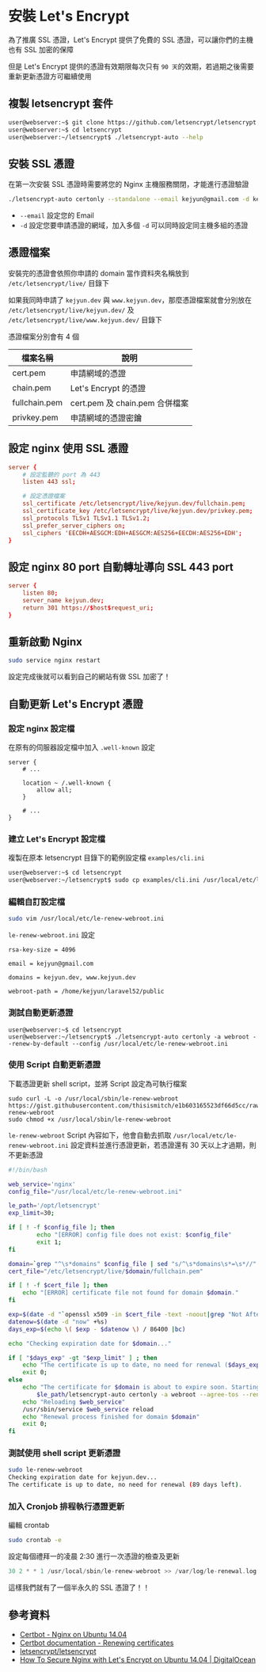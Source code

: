 # 安裝 Let's Encrypt

為了推廣 SSL 憑證，Let's Encrypt 提供了免費的 SSL 憑證，可以讓你們的主機也有 SSL 加密的保障

但是 Let's Encrypt 提供的憑證有效期限每次只有 `90 天`的效期，若過期之後需要重新更新憑證方可繼續使用

## 複製 letsencrypt 套件

```sh
user@webserver:~$ git clone https://github.com/letsencrypt/letsencrypt
user@webserver:~$ cd letsencrypt
user@webserver:~/letsencrypt$ ./letsencrypt-auto --help
```

## 安裝 SSL 憑證

在第一次安裝 SSL 憑證時需要將您的 Nginx 主機服務關閉，才能進行憑證驗證

```sh
./letsencrypt-auto certonly --standalone --email kejyun@gmail.com -d kejyun.dev -d www.kejyun.dev
```

* `--email` 設定您的 Email
* `-d` 設定您要申請憑證的網域，加入多個 `-d` 可以同時設定同主機多組的憑證


## 憑證檔案

安裝完的憑證會依照你申請的 domain 當作資料夾名稱放到 `/etc/letsencrypt/live/` 目錄下

如果我同時申請了 `kejyun.dev` 與 `www.kejyun.dev`，那麼憑證檔案就會分別放在 `/etc/letsencrypt/live/kejyun.dev/` 及 `/etc/letsencrypt/live/www.kejyun.dev/` 目錄下

憑證檔案分別會有 4 個

|  檔案名稱 |  說明 |
|---|---|
|  cert.pem | 申請網域的憑證  |
|  chain.pem |  Let's Encrypt 的憑證 |
|  fullchain.pem | cert.pem 及 chain.pem 合併檔案  |
|  privkey.pem |  申請網域的憑證密鑰 |


## 設定 nginx 使用 SSL 憑證

```conf
server {
    # 設定監聽的 port 為 443
    listen 443 ssl;

    # 設定憑證檔案
    ssl_certificate /etc/letsencrypt/live/kejyun.dev/fullchain.pem;
    ssl_certificate_key /etc/letsencrypt/live/kejyun.dev/privkey.pem;
    ssl_protocols TLSv1 TLSv1.1 TLSv1.2;
    ssl_prefer_server_ciphers on;
    ssl_ciphers 'EECDH+AESGCM:EDH+AESGCM:AES256+EECDH:AES256+EDH';
}
```

## 設定 nginx 80 port 自動轉址導向 SSL 443 port

```conf
server {
    listen 80;
    server_name kejyun.dev;
    return 301 https://$host$request_uri;
}
```

## 重新啟動 Nginx

```sh
sudo service nginx restart
```

設定完成後就可以看到自己的網站有做 SSL 加密了！

## 自動更新 Let's Encrypt 憑證

### 設定 nginx 設定檔

在原有的伺服器設定檔中加入 `.well-known` 設定

```
server {
    # ...

    location ~ /.well-known {
        allow all;
    }

    # ...
}
```

### 建立 Let's Encrypt 設定檔

複製在原本 letsencrypt 目錄下的範例設定檔 `examples/cli.ini`

```sh
user@webserver:~$ cd letsencrypt
user@webserver:~/letsencrypt$ sudo cp examples/cli.ini /usr/local/etc/le-renew-webroot.ini
```

### 編輯自訂設定檔

```sh
sudo vim /usr/local/etc/le-renew-webroot.ini
```

`le-renew-webroot.ini` 設定

```
rsa-key-size = 4096

email = kejyun@gmail.com

domains = kejyun.dev, www.kejyun.dev

webroot-path = /home/kejyun/laravel52/public
```

### 測試自動更新憑證

```
user@webserver:~$ cd letsencrypt
user@webserver:~/letsencrypt$ ./letsencrypt-auto certonly -a webroot --renew-by-default --config /usr/local/etc/le-renew-webroot.ini
```

### 使用 Script 自動更新憑證

下載憑證更新 shell script，並將 Script 設定為可執行檔案

```
sudo curl -L -o /usr/local/sbin/le-renew-webroot https://gist.githubusercontent.com/thisismitch/e1b603165523df66d5cc/raw/fbffbf358e96110d5566f13677d9bd5f4f65794c/le-renew-webroot
sudo chmod +x /usr/local/sbin/le-renew-webroot
```

`le-renew-webroot` Script 內容如下，他會自動去抓取 `/usr/local/etc/le-renew-webroot.ini` 設定資料並進行憑證更新，若憑證還有 30 天以上才過期，則不更新憑證

```sh
#!/bin/bash

web_service='nginx'
config_file="/usr/local/etc/le-renew-webroot.ini"

le_path='/opt/letsencrypt'
exp_limit=30;

if [ ! -f $config_file ]; then
        echo "[ERROR] config file does not exist: $config_file"
        exit 1;
fi

domain=`grep "^\s*domains" $config_file | sed "s/^\s*domains\s*=\s*//" | sed 's/(\s*)\|,.*$//'`
cert_file="/etc/letsencrypt/live/$domain/fullchain.pem"

if [ ! -f $cert_file ]; then
	echo "[ERROR] certificate file not found for domain $domain."
fi

exp=$(date -d "`openssl x509 -in $cert_file -text -noout|grep "Not After"|cut -c 25-`" +%s)
datenow=$(date -d "now" +%s)
days_exp=$(echo \( $exp - $datenow \) / 86400 |bc)

echo "Checking expiration date for $domain..."

if [ "$days_exp" -gt "$exp_limit" ] ; then
	echo "The certificate is up to date, no need for renewal ($days_exp days left)."
	exit 0;
else
	echo "The certificate for $domain is about to expire soon. Starting webroot renewal script..."
        $le_path/letsencrypt-auto certonly -a webroot --agree-tos --renew-by-default --config $config_file
	echo "Reloading $web_service"
	/usr/sbin/service $web_service reload
	echo "Renewal process finished for domain $domain"
	exit 0;
fi
```

### 測試使用 shell script 更新憑證

```sh
sudo le-renew-webroot
Checking expiration date for kejyun.dev...
The certificate is up to date, no need for renewal (89 days left).
```

### 加入 Cronjob 排程執行憑證更新

編輯 crontab

```sh
sudo crontab -e
```

設定每個禮拜一的凌晨 2:30 進行一次憑證的檢查及更新

```c
30 2 * * 1 /usr/local/sbin/le-renew-webroot >> /var/log/le-renewal.log
```

這樣我們就有了一個半永久的 SSL 憑證了！！


## 參考資料
* [Certbot - Nginx on Ubuntu 14.04](https://certbot.eff.org/#ubuntutrusty-nginx)
* [Certbot documentation - Renewing certificates](https://certbot.eff.org/docs/using.html#renewing-certificates)
* [letsencrypt/letsencrypt](https://github.com/letsencrypt/letsencrypt)
* [How To Secure Nginx with Let's Encrypt on Ubuntu 14.04 | DigitalOcean](https://www.digitalocean.com/community/tutorials/how-to-secure-nginx-with-let-s-encrypt-on-ubuntu-14-04)
